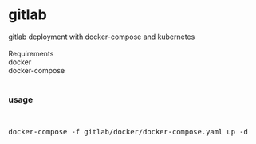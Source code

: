 # gitlab
gitlab deployment with docker-compose and kubernetes<br/>
<br/>
Requirements<br/>
docker<br/>
docker-compose<br/>
<br/>
### usage
<br/>
<pre>
docker-compose -f gitlab/docker/docker-compose.yaml up -d
</pre>
